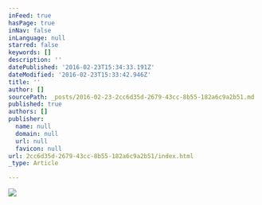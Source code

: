 ```yaml
---
inFeed: true
hasPage: true
inNav: false
inLanguage: null
starred: false
keywords: []
description: ''
datePublished: '2016-02-23T15:34:33.191Z'
dateModified: '2016-02-23T15:33:42.946Z'
title: ''
author: []
sourcePath: _posts/2016-02-23-2cc6d35d-2679-43cc-8b55-182a6c9a2b51.md
published: true
authors: []
publisher:
  name: null
  domain: null
  url: null
  favicon: null
url: 2cc6d35d-2679-43cc-8b55-182a6c9a2b51/index.html
_type: Article

---
```

![](https://the-grid-user-content.s3-us-west-2.amazonaws.com/6395ef7f-477b-4d50-8abe-2f02536c9eeb.jpg)